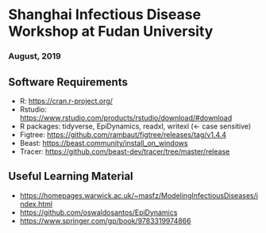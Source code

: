 # Shanghai Infectious Disease Workshop at Fudan University
### August, 2019

## Software Requirements
- R: https://cran.r-project.org/
- Rstudio: https://www.rstudio.com/products/rstudio/download/#download
- R packages: tidyverse, EpiDynamics, readxl, writexl (<- case sensitive)
- Figtree: https://github.com/rambaut/figtree/releases/tag/v1.4.4
- Beast: https://beast.community/install_on_windows
- Tracer: https://github.com/beast-dev/tracer/tree/master/release

## Useful Learning Material
- https://homepages.warwick.ac.uk/~masfz/ModelingInfectiousDiseases/index.html
- https://github.com/oswaldosantos/EpiDynamics
- https://www.springer.com/gp/book/9783319974866
